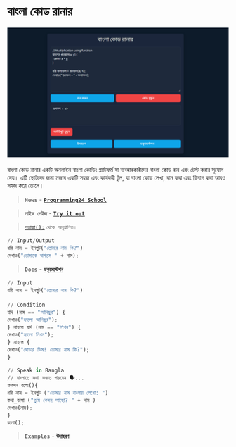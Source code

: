 # বাংলা কোড রানার
<img src="bncoderun.PNG" >

বাংলা কোড রানার একটি অনলাইন বাংলা কোডিং প্ল্যাটফর্ম যা ব্যবহারকারীদের বাংলা কোড রান এবং টেস্ট করার সুযোগ দেয়। এটি ছোটদের জন্য মজার একটি সহজ এবং কার্যকরী টুল, যা বাংলা কোড লেখা, রান করা এবং ডিবাগ করা আরও সহজ করে তোলে।
> **```News```** - [**```Programming24 School```**](https://programming24.school.blog/%e0%a6%ac%e0%a6%be%e0%a6%82%e0%a6%b2%e0%a6%be-%e0%a6%aa%e0%a7%8d%e0%a6%b0%e0%a7%8b%e0%a6%97%e0%a7%8d%e0%a6%b0%e0%a6%be%e0%a6%ae%e0%a6%bf%e0%a6%82-%e0%a6%ad%e0%a6%be%e0%a6%b7%e0%a6%be/)

> **```লাইভ পেইজ```** -
[**```Try it out```**](https://anisurrahmanju.github.io/bangla-code-runner/)

> [```পতাকা();```](https://github.com/ikrum/potaka) ```থেকে অনুপ্রাণিত।```

```py
// Input/Output
ধরি নাম = ইনপুট("তোমার নাম কি?")
দেখাও("তোমাকে স্বাগতম " + নাম);
```

> **```Docs```** -
[**```ডকুমেন্টেশন```**](docs/ডকুমেন্টেশন.md)

```py
// Input
ধরি নাম = ইনপুট("তোমার নাম কি?")

// Condition
যদি (নাম == "আনিছুর") {
দেখাও("হ্যালো আনিছুর");
} নাহলে যদি (নাম == "লিখন") {
দেখাও("হ্যালো লিখন");
} নাহলে {
দেখাও("ঘোড়ার ডিম! তোমার নাম কি?");
}
```
```py
// Speak in Bangla
// বাংলাতে কথা বলতে পারবেন 🗣️...
ফাংশন বলো(){
ধরি নাম = ইনপুট ("তোমার নাম বাংলায় লেখো: ")
কথা_বলো ("তুমি কেমন্ আছো? " + নাম )
দেখাও(নাম);
}
বলো();
```

>**```Examples```** - [**```উদাহরণ```**](https://github.com/AnisurRahmanJU/bangla-code-runner/tree/main/examples)


